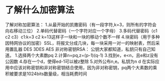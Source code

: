 # 了解什么加密算法

了解对称加密算法：
1.从最开始的凯撒密码（有一段字符,k=3，则所有的字符会向右移动三位）
2.单码代替密码（一个字符对应一个字母）
3.多码代替密码（c1 c2 c3）c1:k=3 c2 k=13这样子一块和一块的移动个数不一样
4.块密码（用于多种因特网协议的加密）SSL，将报文分成几块，每一块采用一对一的映射表，然后采用置乱器
DES 3DES AES
非对称密钥RSA：
公钥大家都知道，私钥只有自己知道。
1.选择两个大素数pq
2.计算n=pq,z=(p-1)(q-1)
3.找到e，e<n，且e和z没有公因数
4.存在一个d，使得ed-1可以被z整除
5.对外公布n,e。私钥为n d
在实际应用中应该对称密钥和非对称密钥结合使用，因为非对称密钥，pq两个大素数的乘积被要求是1024bits数量级，相当耗费时间
